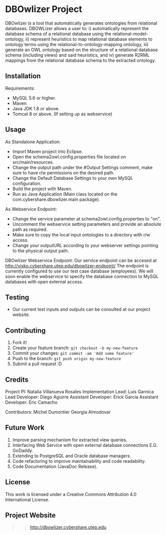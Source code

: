 # DBOwlizer Project
DBOwlizer is a tool that automatically generates ontologies from relational databases. DBOWLizer allows a user to: i) automatically represent the database schema of a relational database using the relational-model-ontology, ii) represent heuristics to map relational database elements to ontology terms using the relational-to-ontology-mapping ontology, iii) generate an OWL ontology based on the structure of a relational database schema (including views) and said heuristics, and iv) generate R2RML mappings from the relational database schema to the extracted ontology.

## Installation
Requirements:
+ MySQL 5.6 or higher.
+ Maven 
+ Java JDK 1.8 or above.  
+ Tomcat 8 or above. (If setting up as webservice)


## Usage
As Standalone Application:
+ Import Maven project into Eclipse.
+ Open the schema2owl.config.properties file located on src/main/resources.
+ Change the output path under the #Output Settings comment, make sure to have r/w permissions on the desired path.
+ Change the Default Database Settings to your own MySQL configuration.
+ Build the project with Maven.
+ Run as Java Application (Main class located on the com.cybershare.dbowlizer.main package).


As Webservice Endpoint:
+ Change the service parameter at schema2owl.config.properties to "on".
+ Uncomment the webservice setting parameters and provide an absolute path as required.
+ Make sure to copy the local input ontologies to a directory with r/w access.
+ Change your outputURL according to your webserver settings pointing to the physical output path.


DBOwlizer Webservice Endpoint:
Our service endpoint can be accesed at http://visko.cybershare.utep.edu/dbowlizer-endpoint/
The endpoint is currently configured to use our test case database (employees). We will soon enable the webservice to
specify the database connection to MySQL databases with open external access.


## Testing
+ Our current test inputs and outputs can be consulted at our project website. 


## Contributing
1. Fork it!
2. Create your feature branch: `git checkout -b my-new-feature`
3. Commit your changes: `git commit -am 'Add some feature'`
4. Push to the branch: `git push origin my-new-feature`
5. Submit a pull request :D


## Credits
Project PI: Natalia Villanueva Rosales
Implementation Lead: Luis Garnica
Lead Developer: Diego Aguirre
Assistant Developer: Erick Garcia
Assistant Developer: Eric Camacho


Contributors:
Michel Dumontier
Georgia Almodovar


## Future Work
1. Improve parsing mechanism for extracted view queries.
2. Interfacing Web Service with open external database connections E.G. GoDaddy.
3. Extending to PostgreSQL and Oracle database managers.
4. Code refactoring to improve maintainability and code readability.
5. Code Documentation (JavaDoc Release).


## License
This work is licensed under a Creative Commons Attribution 4.0 International License.


## Project Website
 >> http://dbowlizer.cybershare.utep.edu
